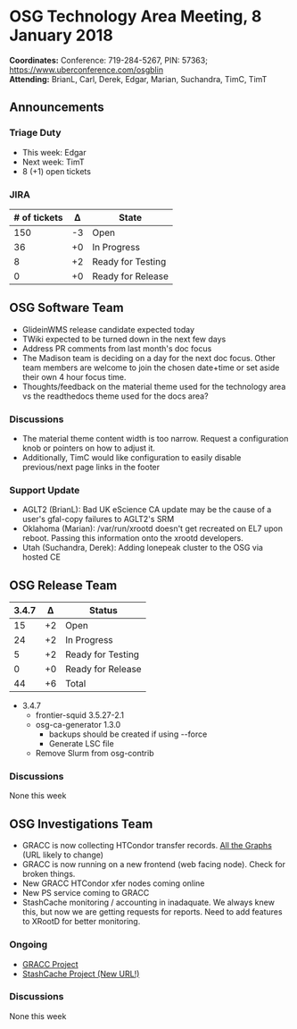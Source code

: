 # OSG Technology Area Meeting,  8 January 2018

**Coordinates:** Conference: 719-284-5267, PIN: 57363; <https://www.uberconference.com/osgblin>   
**Attending:** BrianL, Carl, Derek, Edgar, Marian, Suchandra, TimC, TimT  


## Announcements


### Triage Duty

-   This week: Edgar
-   Next week: TimT
-   8 (+1) open tickets


### JIRA

| # of tickets | &Delta; | State             |
|------------ |------- |----------------- |
| 150          | -3      | Open              |
| 36           | +0      | In Progress       |
| 8            | +2      | Ready for Testing |
| 0            | +0      | Ready for Release |


## OSG Software Team

-   GlideinWMS release candidate expected today
-   TWiki expected to be turned down in the next few days
-   Address PR comments from last month's doc focus
-   The Madison team is deciding on a day for the next doc focus. Other team members are welcome to join the chosen date+time or set aside their own 4 hour focus time.
-   Thoughts/feedback on the material theme used for the technology area vs the readthedocs theme used for the docs area? 

### Discussions

-   The material theme content width is too narrow. Request a configuration knob or pointers on how to adjust it.
-   Additionally, TimC would like configuration to easily disable previous/next page links in the footer


### Support Update

-   AGLT2 (BrianL): Bad UK eScience CA update may be the cause of a user's gfal-copy failures to AGLT2's SRM
-   Oklahoma (Marian): /var/run/xrootd doesn't get recreated on EL7 upon reboot. Passing this information onto the xrootd developers.
-   Utah (Suchandra, Derek): Adding lonepeak cluster to the OSG via hosted CE

## OSG Release Team

| 3.4.7 | &Delta; | Status            |
|------ |-------- |------------------ |
| 15    | +2      | Open              |
| 24    | +2      | In Progress       |
| 5     | +2      | Ready for Testing |
| 0     | +0      | Ready for Release |
| 44    | +6      | Total             |

-   3.4.7
    -   frontier-squid 3.5.27-2.1
    -   osg-ca-generator 1.3.0
        -   backups should be created if using --force
        -   Generate LSC file
    -   Remove Slurm from osg-contrib

### Discussions

None this week  


## OSG Investigations Team

-   GRACC is now collecting HTCondor transfer records.  [All the Graphs](https://gracc.opensciencegrid.org/kibana/app/kibana#/dashboard/AWC4YIw_ZzwVQT7jgpwE) (URL likely to change)
-   GRACC is now running on a new frontend (web facing node).  Check for broken things.
-   New GRACC HTCondor xfer nodes coming online
-   New PS service coming to GRACC
-   StashCache monitoring / accounting in inadaquate.  We always knew this, but now we are getting requests for reports.  Need to add features to XRootD for better monitoring.


### Ongoing

-   [GRACC Project](https://jira.opensciencegrid.org/projects/GRACC/)
-   [StashCache Project (New URL!)](https://opensciencegrid.org/docs/data/stashcache/overview/)


### Discussions

None this week
